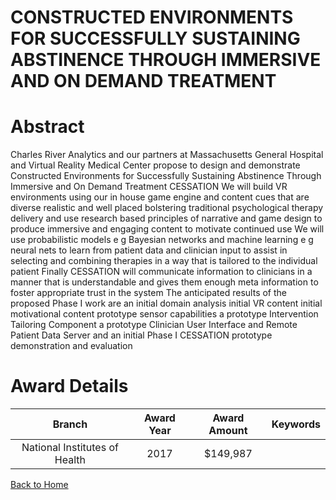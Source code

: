
CONSTRUCTED ENVIRONMENTS FOR SUCCESSFULLY SUSTAINING ABSTINENCE THROUGH IMMERSIVE AND ON DEMAND TREATMENT
=========================================================================================================

# Abstract


Charles River Analytics and our partners at Massachusetts General Hospital and Virtual Reality Medical Center propose to design and demonstrate Constructed Environments for Successfully Sustaining Abstinence Through Immersive and On Demand Treatment  CESSATION   We will build VR environments using our in house game engine and content  cues  that are diverse  realistic  and well placed  bolstering traditional psychological therapy delivery  and use research based principles of narrative and game design to produce immersive and engaging content to motivate continued use  We will use probabilistic models  e g   Bayesian networks  and machine learning  e g   neural nets  to learn from patient data and clinician input to assist in selecting and combining therapies in a way that is tailored to the individual patient  Finally  CESSATION will communicate information to clinicians in a manner that is understandable  and gives them enough meta information to foster appropriate trust in the system  The anticipated results of the proposed Phase I work are      an initial domain analysis      initial VR content      initial motivational content      prototype sensor capabilities      a prototype Intervention Tailoring Component      a prototype Clinician User Interface and Remote Patient Data Server  and     an initial Phase I CESSATION prototype demonstration and evaluation  

# Award Details

|Branch|Award Year|Award Amount|Keywords|
| :---: | :---: | :---: | :---: |
|National Institutes of Health|2017|$149,987||
  
  


[Back to Home](https://github.com/chrischow/dod_sbir_awards#2237)